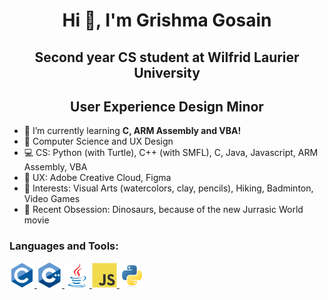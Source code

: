 <h1 align="center">Hi 👋, I'm Grishma Gosain</h1>
<h2 align="center">Second year CS student at Wilfrid Laurier University</h3>
<h2 align="center">User Experience Design Minor</h2>

- 🌱 I’m currently learning **C, ARM Assembly and VBA!**
- 💙 Computer Science and UX Design 
- 💻 CS: Python (with Turtle), C++ (with SMFL), C, Java, Javascript, ARM Assembly, VBA
- 📝 UX: Adobe Creative Cloud, Figma
- 🌿 Interests: Visual Arts (watercolors, clay, pencils), Hiking, Badminton, Video Games
- 🦖 Recent Obsession: Dinosaurs, because of the new Jurrasic World movie

<p align="left">
</p>
<h3 align="left">Languages and Tools:</h3>
<p align="left"> <a href="https://www.cprogramming.com/" target="_blank" rel="noreferrer"> <img src="https://raw.githubusercontent.com/devicons/devicon/master/icons/c/c-original.svg" alt="c" width="40" height="40"/> </a> <a href="https://www.w3schools.com/cpp/" target="_blank" rel="noreferrer"> <img src="https://raw.githubusercontent.com/devicons/devicon/master/icons/cplusplus/cplusplus-original.svg" alt="cplusplus" width="40" height="40"/> </a> <a href="https://www.java.com" target="_blank" rel="noreferrer"> <img src="https://raw.githubusercontent.com/devicons/devicon/master/icons/java/java-original.svg" alt="java" width="40" height="40"/> </a> <a href="https://developer.mozilla.org/en-US/docs/Web/JavaScript" target="_blank" rel="noreferrer"> <img src="https://raw.githubusercontent.com/devicons/devicon/master/icons/javascript/javascript-original.svg" alt="javascript" width="40" height="40"/>
</a> <a href="https://www.python.org" target="_blank" rel="noreferrer"> <img src="https://raw.githubusercontent.com/devicons/devicon/master/icons/python/python-original.svg" alt="python" width="40" height="40"/> </a> </p>
